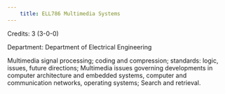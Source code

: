 ```yaml
---
    title: ELL786 Multimedia Systems
---
```

Credits: 3 (3-0-0)

Department: Department of Electrical Engineering

Multimedia signal processing; coding and compression; standards: logic, issues, future directions; Multimedia issues governing developments in computer architecture and embedded systems, computer and communication networks, operating systems; Search and retrieval.
